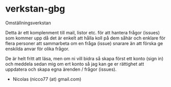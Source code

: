 verkstan-gbg
============

Omställningsverkstan


Detta är ett komplenment till mail, listor etc. för att hantera frågor (issues) som kommer upp då det är enkelt att hålla koll på dem såhär och enklare för flera personer att sammarbeta om en fråga (issue) snarare än att förska ge enskilda anvar för olika frågor.

De är helt fritt att läsa, men om ni vill bidra så skapa först ett konto (sign in) och meddela sedan mig om ert konto så jag kan ge er rättighet att uppdatera och skapa egna ärenden / frågor (issues).

- Nicolas (nicco77 (at) gmail.com)
